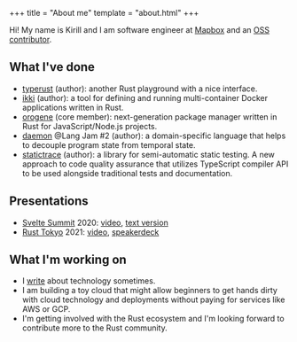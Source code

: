 +++
title = "About me"
template = "about.html"
+++

Hi! My name is Kirill and I am software engineer at [Mapbox](https://www.mapbox.com/) and an [OSS contributor](https://github.com/jlkiri).

## What I've done

- [typerust](https://github.com/jlkiri/typerust) (author): another Rust playground with a nice interface.
- [ikki](https://github.com/jlkiri/ikki) (author): a tool for defining and running multi-container Docker applications written in Rust.
- [orogene](https://github.com/orogene/orogene) (core member): next-generation package manager written in Rust for JavaScript/Node.js projects.
- [daemon](https://github.com/langjam/jam0002/tree/main/daemon) @Lang Jam #2 (author): a domain-specific language that helps to decouple program state from temporal state.
- [statictrace](https://github.com/yumemi-inc/statictrace) (author): a library for semi-automatic static testing. A new approach to code quality assurance that utilizes TypeScript compiler API to be used alongside traditional tests and documentation.

## Presentations
-  [Svelte Summit](https://sveltesummit.com/) 2020: [video](https://www.youtube.com/watch?v=9S8GUTcMsgA),  [text version](https://www.kirillvasiltsov.com/writing/unlocking-the-power-of-svelte-actions/)
-  [Rust Tokyo](https://rust.tokyo/2021/lineup/en) 2021: [video](https://www.youtube.com/watch?v=qIUB7dPt5ZU), [speakerdeck](https://speakerdeck.com/jlkiri/node-dot-js-in-rust-how-to-do-it-and-what-to-expect-from-it)

## What I'm working on

- I [write](https://www.kirillvasiltsov.com/writing/) about technology sometimes.
- I am building a toy cloud that might allow beginners to get hands dirty with cloud technology and deployments without paying for services like AWS or GCP.
- I'm getting involved with the Rust ecosystem and I'm looking forward to contribute more to the Rust community.
